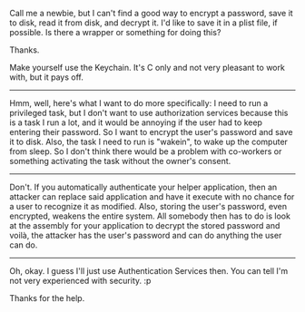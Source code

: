 Call me a newbie, but I can't find a good way to encrypt a password, save it to disk, read it from disk, and decrypt it. I'd like to save it in a plist file, if possible. Is there a wrapper or something for doing this?

Thanks.

Make yourself use the Keychain. It's C only and not very pleasant to work with, but it pays off.

----
Hmm, well, here's what I want to do more specifically: I need to run a privileged task, but I don't want to use authorization services because this is a task I run a lot, and it would be annoying if the user had to keep entering their password. So I want to encrypt the user's password and save it to disk. Also, the task I need to run is "wakein", to wake up the computer from sleep. So I don't think there would be a problem with co-workers or something activating the task without the owner's consent.

----

Don't. If you automatically authenticate your helper application, then an attacker can replace said application and have it execute with no chance for a user to recognize it as modified. Also, storing the user's password, even encrypted, weakens the entire system. All somebody then has to do is look at the assembly for your application to decrypt the stored password and voil&agrave;, the attacker has the user's password and can do anything the user can do.

----

Oh, okay. I guess I'll just use Authentication Services then. You can tell I'm not very experienced with security. :p

Thanks for the help.
